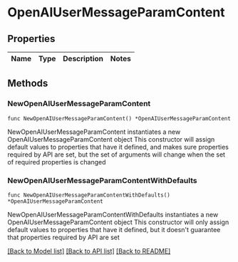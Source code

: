 # OpenAIUserMessageParamContent

## Properties

Name | Type | Description | Notes
------------ | ------------- | ------------- | -------------

## Methods

### NewOpenAIUserMessageParamContent

`func NewOpenAIUserMessageParamContent() *OpenAIUserMessageParamContent`

NewOpenAIUserMessageParamContent instantiates a new OpenAIUserMessageParamContent object
This constructor will assign default values to properties that have it defined,
and makes sure properties required by API are set, but the set of arguments
will change when the set of required properties is changed

### NewOpenAIUserMessageParamContentWithDefaults

`func NewOpenAIUserMessageParamContentWithDefaults() *OpenAIUserMessageParamContent`

NewOpenAIUserMessageParamContentWithDefaults instantiates a new OpenAIUserMessageParamContent object
This constructor will only assign default values to properties that have it defined,
but it doesn't guarantee that properties required by API are set


[[Back to Model list]](../README.md#documentation-for-models) [[Back to API list]](../README.md#documentation-for-api-endpoints) [[Back to README]](../README.md)


